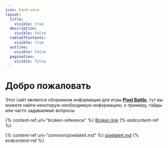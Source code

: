 ```yaml
---
icon: hand-wave
layout:
  title:
    visible: true
  description:
    visible: false
  tableOfContents:
    visible: true
  outline:
    visible: false
  pagination:
    visible: false
---
```


# Добро пожаловать

Этот сайт является сборником информации для игры [**Pixel Battle**](https://pixelbattle.fun), тут вы можете найти некоторую необходимую информацию, к примеру, гайды или часто задаваемые вопросы

{% content-ref url="broken-reference" %}
[Broken link](broken-reference)
{% endcontent-ref %}

{% content-ref url="common/pixelateit.md" %}
[pixelateit.md](common/pixelateit.md)
{% endcontent-ref %}
